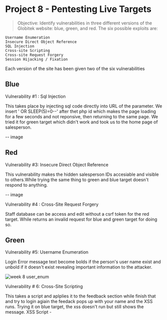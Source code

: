 # Project 8 - Pentesting Live Targets
> Objective: Identify vulnerabilities in three different versions of the Globitek website: blue, green, and red.
The six possible exploits are:

    Username Enumeration
    Insecure Direct Object Reference
    SQL Injection
    Cross-site Scripting
    Cross-site Request Forgery
    Session Hijacking / Fixation

Each version of the site has been given two of the six vulnerabilities

## Blue

Vulnerability #1 : Sql Injection

This takes place by injecting sql code directly into URL of the  parameter. We insert ' OR SLEEP(5)=0--' after thet php id which makes the page loading for a few seconds and not reponsive, then returning to the same page. We tried it for green target which didn't work and took us to the home page of salesperson. 

-- image

## Red 
Vulnerability #3: Insecure Direct Object Reference

This vulnerability makes the hidden salesperson IDs accesiable and visible to others.While trying the same thing to green and blue target doesn't respond to anything. 

-- image 

Vulnerability #4 : Cross-Site Request Forgery

Staff database can be access and edit without a csrf token for the red target. While returns an invalid request for blue and green target for doing so. 

## Green

Vulnerability #5: Username Enumeration

Login Error message text become bolds if the person's user name exist and unbold if it doesn't exist revealing important information to the attacker. 

![week 8 user_enum](https://user-images.githubusercontent.com/36938994/48804481-bc41e800-ece2-11e8-8b22-747336d131dc.gif)

Vulnerability # 6: Cross-Site Scripting

This takes a script and aplplies it to the feedback section while finish that and try to login agiain the feedack pops up with your name and the XSS runs. Trying it on blue target, the xss doesn't run but still shows the message. 
XSS Script - <script>alert('Mallory found the XSS!');</script>